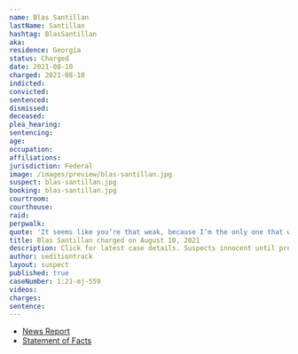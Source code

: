 ```yaml
---
name: Blas Santillan
lastName: Santillan
hashtag: BlasSantillan
aka:
residence: Georgia
status: Charged
date: 2021-08-10
charged: 2021-08-10
indicted:
convicted:
sentenced:
dismissed:
deceased:
plea_hearing:
sentencing:
age:
occupation:
affiliations:
jurisdiction: Federal
image: /images/preview/blas-santillan.jpg
suspect: blas-santillan.jpg
booking: blas-santillan.jpg
courtroom:
courthouse:
raid:
perpwalk:
quote: 'It seems like you’re that weak, because I’m the only one that was willing to do something! I’m the only one that was willing to kick that door! Who else is willing to storm in there? No one!'
title: Blas Santillan charged on August 10, 2021
description: Click for latest case details. Suspects innocent until proven guilty.
author: seditiontrack
layout: suspect
published: true
caseNumber: 1:21-mj-559
videos:
charges:
sentence:
---
```

- [News Report](https://www.11alive.com/article/news/crime/georgia-man-arrested-blas-santillan-capitol-riots/85-30452bf1-b52b-4e1c-bc8d-f50609749e23)
- [Statement of Facts](https://www.justice.gov/usao-dc/case-multi-defendant/file/1428516/download)
